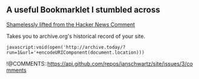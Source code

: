 ## A useful Bookmarklet I stumbled across

[Shamelessly lifted from the Hacker News Comment](https://news.ycombinator.com/item?id=24809650)

Takes you to archive.org's historical record of your site.

`javascript:void(open('http://archive.today/?run=1&url='+encodeURIComponent(document.location)))
`

!@COMMENTS::https://api.github.com/repos/ianschwartz/site/issues/3/comments
